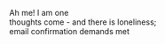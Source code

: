 Ah me! I am one    
thoughts come - and there is loneliness;    
email confirmation demands met    


